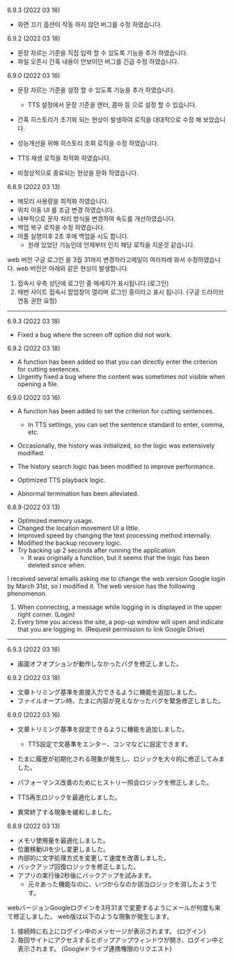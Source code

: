 6.9.3 (2022 03 18)
- 화면 끄기 옵션이 작동 하지 않던 버그를 수정 하였습니다. 

6.9.2 (2022 03 18)
- 문장 자르는 기준을 직접 입력 할 수 있도록 기능을 추가 하였습니다.
- 파일 오픈시 간혹 내용이 안보이던 버그를 긴급 수정 하였습니다.

6.9.0 (2022 03 16)
- 문장 자르는 기준을 설정 할 수 있도록 기능을 추가 하였습니다. 
  * TTS 설정에서 문장 기준을 엔터, 콤마 등 으로 설정 할 수 있습니다. 
  
- 간혹 히스토리가 초기화 되는 현상이 발생하여 로직을 대대적으로 수정 해 보았습니다. 

- 성능개선을 위해 히스토리 조회 로직을 수정 하였습니다. 
- TTS 재생 로직을 최적화 하였습니다. 
- 비정상적으로 종료되는 현상을 완화 하였습니다. 

6.8.9 (2022 03 13)
- 메모리 사용량을 최적화 하였습니다. 
- 위치 이동 UI 를 조금 변경 하였습니다. 
- 내부적으로 문자 처리 방식을 변경하여 속도를 개선하였습니다. 
- 백업 복구 로직을 수정 하였습니다. 
- 어플 실행이후 2초 후에 백업을 시도 합니다. 
  * 원래 있었던 기능인데 언제부터 인지 해당 로직을 지운것 같습니다. 

web 버전 구글 로그인 을 3월 31까지 변경하라고메일이 여러차례 와서 수정하였습니다. 
web 버전은 아래와 같은 현상이 발생합니다. 

1. 접속시 우측 상단에 로그인 중 메세지가 표시됩니다.(로그인)
2. 매번 사이트 접속시 팝업창이 열리며 로그인 중이라고 표시 됩니다. (구글 드라이브 연동 권한 요청)

---
6.9.3 (2022 03 18)
- Fixed a bug where the screen off option did not work.

6.9.2 (2022 03 18)
- A function has been added so that you can directly enter the criterion for cutting sentences.
- Urgently fixed a bug where the content was sometimes not visible when opening a file.

6.9.0 (2022 03 16)
- A function has been added to set the criterion for cutting sentences.
   * In TTS settings, you can set the sentence standard to enter, comma, etc.
  
- Occasionally, the history was initialized, so the logic was extensively modified.

- The history search logic has been modified to improve performance.
- Optimized TTS playback logic.
- Abnormal termination has been alleviated.


6.8.9 (2022 03 13)
- Optimized memory usage.
- Changed the location movement UI a little.
- Improved speed by changing the text processing method internally.
- Modified the backup recovery logic.
- Try backing up 2 seconds after running the application.
   * It was originally a function, but it seems that the logic has been deleted since when.

I received several emails asking me to change the web version Google login by March 31st, so I modified it.
The web version has the following phenomenon.

1. When connecting, a message while logging in is displayed in the upper right corner. (Login)
2. Every time you access the site, a pop-up window will open and indicate that you are logging in. (Request permission to link Google Drive)



---
6.9.3 (2022 03 18)
- 画面オフオプションが動作しなかったバグを修正しました。

6.9.2 (2022 03 18)
- 文章トリミング基準を直接入力できるように機能を追加しました。
- ファイルオープン時、たまに内容が見えなかったバグを緊急修正しました。

6.9.0 (2022 03 16)
- 文章トリミング基準を設定できるように機能を追加しました。
   * TTS設定で文基準をエンター、コンマなどに設定できます。
  
- たまに履歴が初期化される現象が発生し、ロジックを大々的に修正してみました。

- パフォーマンス改善のためにヒストリー照会ロジックを修正しました。
- TTS再生ロジックを最適化しました。
- 異常終了する現象を緩和しました。


6.8.9 (2022 03 13)
- メモリ使用量を最適化しました。
- 位置移動UIを少し変更しました。
- 内部的に文字処理方式を変更して速度を改善しました。
- バックアップ回復ロジックを修正しました。
- アプリの実行後2秒後にバックアップを試みます。
   * 元々あった機能なのに、いつからなのか該当ロジックを消したようです。

webバージョンGoogleログインを3月31まで変更するようにメールが何度も来て修正しました。
web版は以下のような現象が発生します。

1. 接続時に右上にログイン中のメッセージが表示されます。 (ログイン)
2. 毎回サイトにアクセスするとポップアップウィンドウが開き、ログイン中と表示されます。 (Googleドライブ連携権限のリクエスト)
